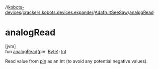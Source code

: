 //[kobots-devices](../../../index.md)/[crackers.kobots.devices.expander](../index.md)/[AdafruitSeeSaw](index.md)/[analogRead](analog-read.md)

# analogRead

[jvm]\
fun [analogRead](analog-read.md)(pin: [Byte](https://kotlinlang.org/api/latest/jvm/stdlib/kotlin/-byte/index.html)): [Int](https://kotlinlang.org/api/latest/jvm/stdlib/kotlin/-int/index.html)

Read value from [pin](analog-read.md) as an Int (to avoid any potential negative values).
